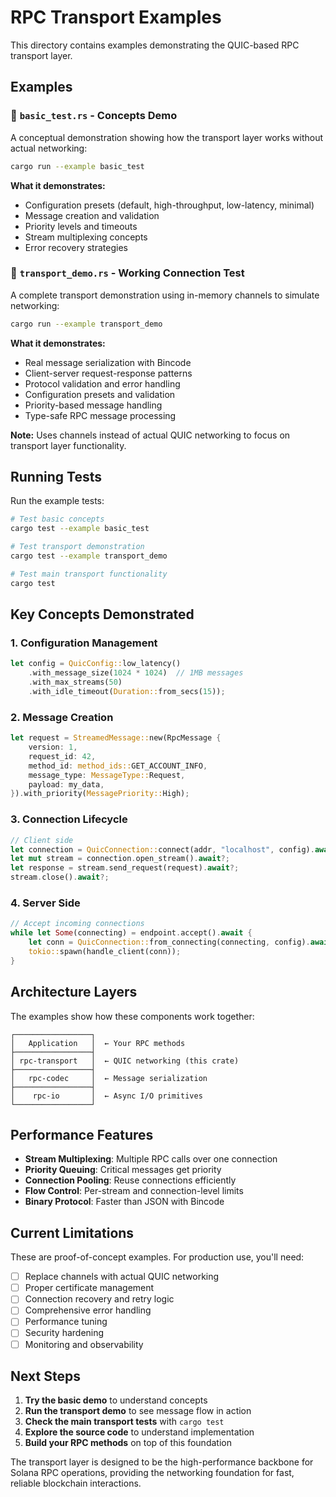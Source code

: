 # RPC Transport Examples

This directory contains examples demonstrating the QUIC-based RPC transport layer.

## Examples

### 🧪 `basic_test.rs` - Concepts Demo

A conceptual demonstration showing how the transport layer works without actual networking:

```bash
cargo run --example basic_test
```

**What it demonstrates:**
- Configuration presets (default, high-throughput, low-latency, minimal)
- Message creation and validation
- Priority levels and timeouts  
- Stream multiplexing concepts
- Error recovery strategies

### 🔗 `transport_demo.rs` - Working Connection Test

A complete transport demonstration using in-memory channels to simulate networking:

```bash
cargo run --example transport_demo
```

**What it demonstrates:**
- Real message serialization with Bincode
- Client-server request-response patterns
- Protocol validation and error handling
- Configuration presets and validation
- Priority-based message handling
- Type-safe RPC message processing

**Note:** Uses channels instead of actual QUIC networking to focus on transport layer functionality.

## Running Tests

Run the example tests:

```bash
# Test basic concepts
cargo test --example basic_test

# Test transport demonstration
cargo test --example transport_demo

# Test main transport functionality
cargo test
```

## Key Concepts Demonstrated

### 1. **Configuration Management**
```rust
let config = QuicConfig::low_latency()
    .with_message_size(1024 * 1024)  // 1MB messages
    .with_max_streams(50)
    .with_idle_timeout(Duration::from_secs(15));
```

### 2. **Message Creation**
```rust
let request = StreamedMessage::new(RpcMessage {
    version: 1,
    request_id: 42,
    method_id: method_ids::GET_ACCOUNT_INFO,
    message_type: MessageType::Request,
    payload: my_data,
}).with_priority(MessagePriority::High);
```

### 3. **Connection Lifecycle**
```rust
// Client side
let connection = QuicConnection::connect(addr, "localhost", config).await?;
let mut stream = connection.open_stream().await?;
let response = stream.send_request(request).await?;
stream.close().await?;
```

### 4. **Server Side**
```rust
// Accept incoming connections
while let Some(connecting) = endpoint.accept().await {
    let conn = QuicConnection::from_connecting(connecting, config).await?;
    tokio::spawn(handle_client(conn));
}
```

## Architecture Layers

The examples show how these components work together:

```
┌─────────────────┐
│   Application   │  ← Your RPC methods
├─────────────────┤
│ rpc-transport   │  ← QUIC networking (this crate)
├─────────────────┤
│   rpc-codec     │  ← Message serialization  
├─────────────────┤
│    rpc-io       │  ← Async I/O primitives
└─────────────────┘
```

## Performance Features

- **Stream Multiplexing**: Multiple RPC calls over one connection
- **Priority Queuing**: Critical messages get priority
- **Connection Pooling**: Reuse connections efficiently  
- **Flow Control**: Per-stream and connection-level limits
- **Binary Protocol**: Faster than JSON with Bincode

## Current Limitations

These are proof-of-concept examples. For production use, you'll need:

- [ ] Replace channels with actual QUIC networking
- [ ] Proper certificate management  
- [ ] Connection recovery and retry logic
- [ ] Comprehensive error handling
- [ ] Performance tuning
- [ ] Security hardening
- [ ] Monitoring and observability

## Next Steps

1. **Try the basic demo** to understand concepts
2. **Run the transport demo** to see message flow in action  
3. **Check the main transport tests** with `cargo test`
4. **Explore the source code** to understand implementation
5. **Build your RPC methods** on top of this foundation

The transport layer is designed to be the high-performance backbone for Solana RPC operations, providing the networking foundation for fast, reliable blockchain interactions.
